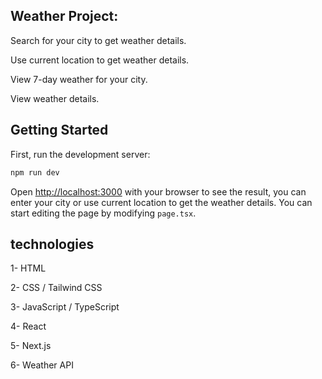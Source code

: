 ## Weather Project: 
Search for your city to get weather details.

Use current location to get weather details.

View 7-day weather for your city.

View weather details.

## Getting Started

First, run the development server:

```bash
npm run dev
```

Open [http://localhost:3000](http://localhost:3000) with your browser to see the result, you can enter your city or use current location to get the weather details.
You can start editing the page by modifying `page.tsx`.


## technologies 
1- HTML

2- CSS / Tailwind CSS

3- JavaScript / TypeScript

4- React

5- Next.js

6- Weather API
